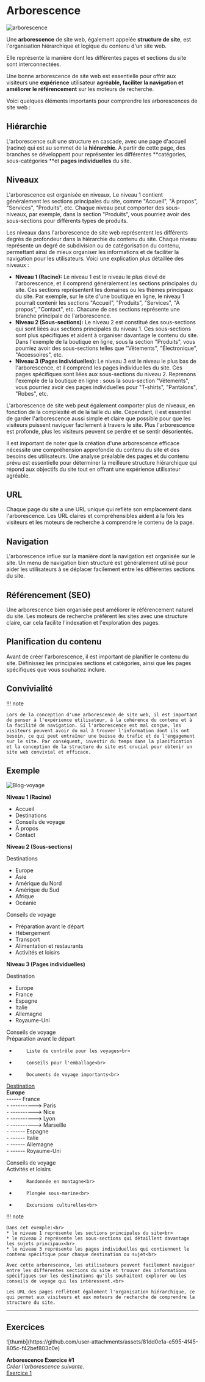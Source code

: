 # Arborescence

![arborescence](https://github.com/user-attachments/assets/b46ab75f-bc61-4778-9af7-d17cb8dd177c)

Une **arborescence** de site web, également appelée **structure de site**, est l'organisation hiérarchique et logique du contenu d'un site web.

Elle représente la manière dont les différentes pages et sections du site sont interconnectées.

Une bonne arborescence de site web est essentielle pour offrir aux visiteurs une **expérience** utilisateur **agréable, faciliter la navigation et améliorer le référencement** sur les moteurs de recherche.

Voici quelques éléments importants pour comprendre les arborescences de site web :

## Hiérarchie

L'arborescence suit une structure en cascade, avec une page d'accueil (racine) qui est au sommet de la **hiérarchie**. À partir de cette page, des branches se développent pour représenter les différentes **catégories, sous-catégories **et **pages individuelles** du site.

## Niveaux

L'arborescence est organisée en niveaux. Le niveau 1 contient généralement les sections principales du site, comme "Accueil", "À propos", "Services", "Produits", etc. Chaque niveau peut comporter des sous-niveaux, par exemple, dans la section "Produits", vous pourriez avoir des sous-sections pour différents types de produits.


Les niveaux dans l'arborescence de site web représentent les différents degrés de profondeur dans la hiérarchie du contenu du site. Chaque niveau représente un degré de subdivision ou de catégorisation du contenu, permettant ainsi de mieux organiser les informations et de faciliter la navigation pour les utilisateurs. Voici une explication plus détaillée des niveaux :

- **Niveau 1 (Racine):** Le niveau 1 est le niveau le plus élevé de l'arborescence, et il comprend généralement les sections principales du site. Ces sections représentent les domaines ou les thèmes principaux du site. Par exemple, sur le site d'une boutique en ligne, le niveau 1 pourrait contenir les sections "Accueil", "Produits", "Services", "À propos", "Contact", etc. Chacune de ces sections représente une branche principale de l'arborescence.
- **Niveau 2 (Sous-sections):** Le niveau 2 est constitué des sous-sections qui sont liées aux sections principales du niveau 1. Ces sous-sections sont plus spécifiques et aident à organiser davantage le contenu du site. Dans l'exemple de la boutique en ligne, sous la section "Produits", vous pourriez avoir des sous-sections telles que "Vêtements", "Électronique", "Accessoires", etc.
- **Niveau 3 (Pages individuelles):** Le niveau 3 est le niveau le plus bas de l'arborescence, et il comprend les pages individuelles du site. Ces pages spécifiques sont liées aux sous-sections du niveau 2. Reprenons l'exemple de la boutique en ligne : sous la sous-section "Vêtements", vous pourriez avoir des pages individuelles pour "T-shirts", "Pantalons", "Robes", etc.

L'arborescence de site web peut également comporter plus de niveaux, en fonction de la complexité et de la taille du site. Cependant, il est essentiel de garder l'arborescence aussi simple et claire que possible pour que les visiteurs puissent naviguer facilement à travers le site. Plus l'arborescence est profonde, plus les visiteurs peuvent se perdre et se sentir désorientés.

Il est important de noter que la création d'une arborescence efficace nécessite une compréhension approfondie du contenu du site et des besoins des utilisateurs. Une analyse préalable des pages et du contenu prévu est essentielle pour déterminer la meilleure structure hiérarchique qui répond aux objectifs du site tout en offrant une expérience utilisateur agréable.

## URL

Chaque page du site a une URL unique qui reflète son emplacement dans l'arborescence. Les URL claires et compréhensibles aident à la fois les visiteurs et les moteurs de recherche à comprendre le contenu de la page.

## Navigation

L'arborescence influe sur la manière dont la navigation est organisée sur le site. Un menu de navigation bien structuré est généralement utilisé pour aider les utilisateurs à se déplacer facilement entre les différentes sections du site.

## Référencement (SEO)

Une arborescence bien organisée peut améliorer le référencement naturel du site. Les moteurs de recherche préfèrent les sites avec une structure claire, car cela facilite l'indexation et l'exploration des pages.

## Planification du contenu

Avant de créer l'arborescence, il est important de planifier le contenu du site. Définissez les principales sections et catégories, ainsi que les pages spécifiques que vous souhaitez inclure.

## Convivialité

!!! note

    Lors de la conception d'une arborescence de site web, il est important de penser à l'expérience utilisateur, à la cohérence du contenu et à la facilité de navigation. Si l'arborescence est mal conçue, les visiteurs peuvent avoir du mal à trouver l'information dont ils ont besoin, ce qui peut entraîner une baisse du trafic et de l'engagement sur le site. Par conséquent, investir du temps dans la planification et la conception de la structure du site est crucial pour obtenir un site web convivial et efficace.

## Exemple

![Blog-voyage](https://github.com/user-attachments/assets/e9a70e4e-9684-429f-8e56-da6e3a6990d0)

**Niveau 1 (Racine)**

- Accueil
- Destinations
- Conseils de voyage
- À propos
- Contact

**Niveau 2 (Sous-sections)**

Destinations<br>
* Europe
* Asie
* Amérique du Nord
* Amérique du Sud
*  Afrique
* Océanie

Conseils de voyage<br>
  - Préparation avant le départ
  - Hébergement
  - Transport
  - Alimentation et restaurants
  - Activités et loisirs

**Niveau 3 (Pages individuelles)**

Destination

- Europe
- France
- Espagne
- Italie
- Allemagne
- Royaume-Uni
  

Conseils de voyage<br>
    Préparation avant le départ<br>
-         Liste de contrôle pour les voyages<br>
-         Conseils pour l'emballage<br>
-         Documents de voyage importants<br>

<u>Destination</u><br>
       **Europe**<br>
        ------ France<br>
    -   ---------->  Paris<br>
    -   ---------->  Nice<br>
    -   ---------->  Lyon<br>
    -   ---------->  Marseille<br>
    -   ------ Espagne<br>
    -   ------ Italie<br>
    -   ------ Allemagne<br>
    -   ------ Royaume-Uni<br>

Conseils de voyage<br>
    Activités et loisirs<br>
-         Randonnée en montagne<br>
-         Plongée sous-marine<br>
-         Excursions culturelles<br>

!!! note

    Dans cet exemple:<br>
    * le niveau 1 représente les sections principales du site<br>
    * le niveau 2 représente les sous-sections qui détaillent davantage les sujets principaux<br>
    * le niveau 3 représente les pages individuelles qui contiennent le contenu spécifique pour chaque destination ou sujet<br>

    Avec cette arborescence, les utilisateurs peuvent facilement naviguer entre les différentes sections du site et trouver des informations spécifiques sur les destinations qu'ils souhaitent explorer ou les conseils de voyage qui les intéressent.<br>
  
    Les URL des pages reflètent également l'organisation hiérarchique, ce qui permet aux visiteurs et aux moteurs de recherche de comprendre la structure du site.

---

## Exercices

<div class="grid grid-auto" markdown>
  ![thumb](https://github.com/user-attachments/assets/81dd0e1a-e595-4f45-805c-f42bef803c0e)



  **Arborescence Exercice #1**<br>
  _Créer l'arborescence suivante._<br>
  [Exercice 1](https://google.ca)
  
</div>
